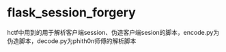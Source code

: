 # flask_session_forgery

hctf中用到的用于解析客户端session、伪造客户端sesion的脚本，encode.py为伪造脚本，decode.py为phith0n师傅的解析脚本
